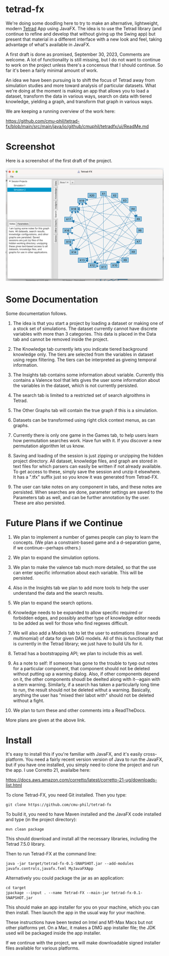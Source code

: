 # tetrad-fx

We're doing some doodling here to try to make an alternative, 
lightweight, modern [Tetrad](https://github.com/cmu-phil/tetrad) App using JavaFX. 
The idea is to use the Tetrad library (and continue to refine and 
develop that without giving up the Swing app) but present that material 
in a different interface with a new look and feel, taking advantage 
of what's available in JavaFX.

A first draft is done as promised, September 30, 2023, Comments are welcome.
A lot of functionality is still missing, but I do not want to continue
to work on the project unless there's a concensus that I should continue.
So far it's been a fairly minimal amount of work.

An idea we have been pursuing is to shift the focus of
Tetrad away from simulation studies and more toward analysis of particular 
datasets. What we're doing at the moment is making an app that allows 
you to load a dataset, transform the data in various ways, search on
data with tiered knowledge, yielding a graph, and transform that graph in various ways.

We are keeping a running overview of the work here:

https://github.com/cmu-phil/tetrad-fx/blob/main/src/main/java/io/github/cmuphil/tetradfx/ui/ReadMe.md

# Screenshot

Here is a screenshot of the first draft of the project.

![Picture of the current state of the project.](https://github.com/cmu-phil/tetrad-fx/blob/main/src/main/resources/App.Screenshot.2023-9.30.png)

# Some Documentation

Some documentation follows.

1. The idea is that you start a project by loading a dataset or making one of a stock set of simulations.
The dataset currently cannot have discrete variables with more than 3 categories.
This data is placed in the Data tab and cannot be removed inside the project.

1. The Knowledge tab currently lets you indicate tiered background knowledge only. The tiers are selected
from the variables in dataset using regex filtering. The tiers can be interpreted as giveing
temporal information.

1. The Insights tab contains some information about variable. Currently this contains a Valence
tool that lets gives the user some information about the variables in the dataset, which is not
currently persisted.

1. The search tab is limited to a restricted set of search algroithms in Tetrad.

1. The Other Graphs tab will contain the true graph if this is a simulation.

1. Datasets can be transformed using right click context menus, as can graphs.

1. Currently there is only one game in the Games tab, to help users learn how permutation
searches work. Have fun with it. If you discover a new permutation algorithm let us know.

1. Saving and loading of the session is just zipping or unzipping the hidden project directory.
All dataset, knowledge files, and graph are stored in text files for which
parsers can easily be written if not already available. To get access to these,
simply save the session and unzip it elsewhere. It has a ".tfx" suffix just so
you know it was generated from Tetrad-FX.

1. The user can take notes on any component in tabs, and these notes are persisted.
When searches are done, parameter settings are saved to the Parameters
tab as well, and can be further annotation by the user. These are also
persisted.

# Future Plans if we Continue

1. We plan to implement a number of games people can play to learn the concepts. (We plan a
constraint-based game and a d-separation game, if we continue--perhaps others.)

1. We plan to expand the simulation options.

1. We plan to make the valence tab much more detailed, so that the use can enter
specific information about each variable. This will be persisted.

1. Also in the Insights tab we plan to add more tools to help the user understand the data
and the search results.

1. We plan to expand the search options.

1. Knowledge needs to be expanded to allow specific required or forbidden edges, and possibly
another type of knowledge editor needs to be added as well for those who find regexes difficult.

1. We will also add a Models tab to let the user to estimations (linear and
multinomial) of data for given DAG models. All of this is functionality
that is currently in the Tetrad library; we just have to build UIs for it.

1. Tetrad has a bootstrapping API; we plan to include this as well.

1. As a note to self: If someone has gone to the trouble to tyep out notes for a
particular component, that component should not be deleted without putting up a warning
dialog. Also, if other components depend on it, the other components shoudl be deelted
along with it--again with a stern warning. Similarly, if a search has taken a particularly
long time to run, the result should not be deleted withut a warning. Basically,
anything the user has "mixed their labot with" should not be deleted without
a fight.

1. We plan to turn these and other comments into a ReadTheDocs. 

More plans are given at the above link.

# Install

It's easy to install this if you're familiar with JavaFX, and it's easily cross-platform. 
You need a fairly recent version version of Java to run the JavaFX, but if you have one installed,
you simply need to clone the project and run the app. I use Corretto 21, availalbe here:

https://docs.aws.amazon.com/corretto/latest/corretto-21-ug/downloads-list.html

To clone Tetrad-FX, you need Git installed. Then you type:

```
git clone https://github.com/cmu-phil/tetrad-fx
```

To build it, you need to have Maven installed and the JavaFX code installed and type (in the project directory):

```
mvn clean package
```

This should download and install all the necessary libraries, including the Tetrad 7.5.0 library.

Then to run Tetrad-FX at the command line:

```
java -jar target/tetrad-fx-0.1-SNAPSHOT.jar --add-modules javafx.controls,javafx.fxml MyJavaFXApp
```

Alternatively you could package the jar as an application:

```'
cd target
jpackage --input . --name Tetrad-FX --main-jar tetrad-fx-0.1-SNAPSHOT.jar
```

This should make an app installer for you on your machine, which you can then install. Then launch the 
app in the usual way for your machine.

These instructions have been tested on Intel and M1-Max Macs but not other platforms yet.
On a Mac, it makes a DMG app installer file; the JDK used will be packaged inside the app installer.

If we continue with the project, we will make downloadable signed installer files available for various
platforms.

